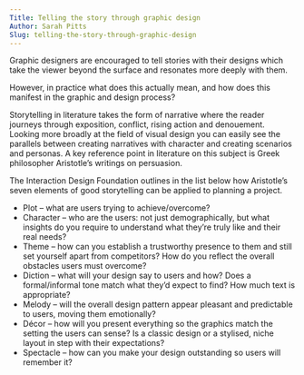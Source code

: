 ```yaml
---
Title: Telling the story through graphic design
Author: Sarah Pitts
Slug: telling-the-story-through-graphic-design
---
```


Graphic designers are encouraged to tell stories with their designs which take the viewer beyond the surface and resonates more deeply with them.

However, in practice what does this actually mean, and how does this manifest in the graphic and design process?

Storytelling in literature takes the form of narrative where the reader journeys through exposition, conflict, rising action and denouement. Looking more broadly at the field of visual design you can easily see the parallels between creating narratives with character and creating scenarios and personas. A key reference point in literature on this subject is Greek philosopher Aristotle’s writings on persuasion.

The Interaction Design Foundation outlines in the list below how Aristotle’s seven elements of good storytelling can be applied to planning a project.

- Plot – what are users trying to achieve/overcome?
- Character – who are the users: not just demographically, but what insights do you require to understand what they’re truly like and their real needs?
- Theme – how can you establish a trustworthy presence to them and still set yourself apart from competitors? How do you reflect the overall obstacles users must overcome?
- Diction – what will your design say to users and how? Does a formal/informal tone match what they’d expect to find? How much text is appropriate?
- Melody – will the overall design pattern appear pleasant and predictable to users, moving them emotionally?
- Décor – how will you present everything so the graphics match the setting the users can sense? Is a classic design or a stylised, niche layout in step with their expectations?
- Spectacle – how can you make your design outstanding so users will remember it?
